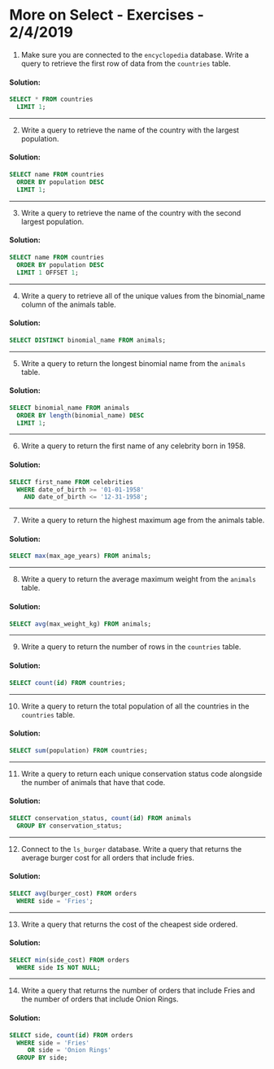 
[comment]: # (more_on_select_exercises.md)

# More on Select - Exercises - 2/4/2019

1. Make sure you are connected to the `encyclopedia` database. Write a query to retrieve the first row of data from the `countries` table.

#### Solution:

```sql
SELECT * FROM countries
  LIMIT 1;
```

---

2. Write a query to retrieve the name of the country with the largest population.

#### Solution:

```sql
SELECT name FROM countries
  ORDER BY population DESC
  LIMIT 1;
```

---

3. Write a query to retrieve the name of the country with the second largest population.

#### Solution:

```sql
SELECT name FROM countries
  ORDER BY population DESC
  LIMIT 1 OFFSET 1;
```

---

4. Write a query to retrieve all of the unique values from the binomial_name column of the animals table.

#### Solution:

```sql
SELECT DISTINCT binomial_name FROM animals;
```

---

5. Write a query to return the longest binomial name from the `animals` table.

#### Solution:

```sql
SELECT binomial_name FROM animals
  ORDER BY length(binomial_name) DESC
  LIMIT 1;
```

---

6. Write a query to return the first name of any celebrity born in 1958.

#### Solution:

```sql
SELECT first_name FROM celebrities
  WHERE date_of_birth >= '01-01-1958'
    AND date_of_birth <= '12-31-1958';
```

---

7. Write a query to return the highest maximum age from the animals table.

#### Solution:

```sql
SELECT max(max_age_years) FROM animals;
```

---

8. Write a query to return the average maximum weight from the `animals` table.

#### Solution:

```sql
SELECT avg(max_weight_kg) FROM animals;
```

---

9. Write a query to return the number of rows in the `countries` table.

#### Solution:

```sql
SELECT count(id) FROM countries;
```

---

10. Write a query to return the total population of all the countries in the `countries` table.

#### Solution:

```sql
SELECT sum(population) FROM countries;
```

---

11. Write a query to return each unique conservation status code alongside the number of animals that have that code.

#### Solution:

```sql
SELECT conservation_status, count(id) FROM animals
  GROUP BY conservation_status;
```

---

12. Connect to the `ls_burger` database. Write a query that returns the average burger cost for all orders that include fries.

#### Solution:

```sql
SELECT avg(burger_cost) FROM orders
  WHERE side = 'Fries';
```

---

13. Write a query that returns the cost of the cheapest side ordered.

#### Solution:

```sql
SELECT min(side_cost) FROM orders
  WHERE side IS NOT NULL;
```

---

14. Write a query that returns the number of orders that include Fries and the number of orders that include Onion Rings.

#### Solution:

```sql
SELECT side, count(id) FROM orders
  WHERE side = 'Fries'
     OR side = 'Onion Rings'
  GROUP BY side;
```
